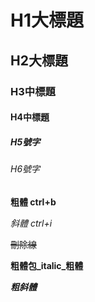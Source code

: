 # H1大標題
## H2大標題
### H3中標題
#### H4中標題
##### H5號字
###### H6號字

**粗體 ctrl+b**

_斜體 ctrl+i_

~~刪除線~~

**粗體包_italic_粗體**

***粗斜體***
